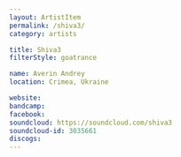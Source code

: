 ```yaml
---
layout: ArtistItem
permalink: /shiva3/
category: artists

title: Shiva3
filterStyle: goatrance

name: Averin Andrey
location: Crimea, Ukraine

website: 
bandcamp: 
facebook: 
soundcloud: https://soundcloud.com/shiva3
soundcloud-id: 3035661
discogs: 
---
```

